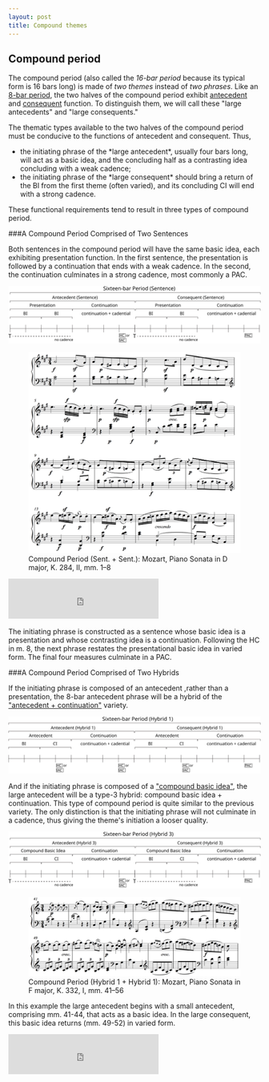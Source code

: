 ```yaml
---
layout: post
title: Compound themes
---
```

## Compound period ##

The compound period (also called the *16-bar period* because its typical form is 16 bars long) is made of *two themes* instead of *two phrases*. Like an [8-bar period](period.html), the two halves of the compound period exhibit [antecedent](themeFunctions.html#antecedent) and [consequent](themeFunctions.html#consequent) function. To distinguish them, we will call these "large antecedents" and "large consequents."

The thematic types available to the two halves of the compound period must be conducive to the functions of antecedent and consequent. Thus,
<ul>
	<li>the initiating phrase of the *large antecedent*, usually four bars long, will act as a basic idea, and the concluding half as a contrasting idea concluding with a weak cadence;</li>
	<li>the initiating phrase of the *large consequent* should bring a return of the BI from the first theme (often varied), and its concluding CI will end with a strong cadence.</li>
</ul>  

These functional requirements tend to result in three types of compound period. 

###A Compound Period Comprised of Two Sentences

Both sentences in the compound period will have the same basic idea, each exhibiting presentation function. In the first sentence, the presentation is followed by a continuation that ends with a weak cadence. In the second, the continuation culminates in a strong cadence, most commonly a PAC.

<img src="Graphics/ClassicalThemes/16period-sent.svg" onerror="this.src='Graphics/ClassicalThemes/16period-sent.png'">

<figure>	
  <img src="/Graphics/form/k284-ii.png">
  <figcaption>Compound Period (Sent. + Sent.): Mozart, Piano Sonata in D major, K. 284, II, mm. 1–8 </figcaption>
</figure> 

<iframe src="https://embed.spotify.com/?uri=spotify%3Atrack%3A5nBf5P09DwNUA9XbwKueVI" width="300" height="80" frameborder="0" allowtransparency="true"></iframe>

The initiating phrase is constructed as a sentence whose basic idea is a presentation and whose contrasting idea is a continuation. Following the HC in m. 8, the next phrase restates the presentational basic idea in varied form. The final four measures culminate in a PAC. 

###A Compound Period Comprised of Two Hybrids

If the initiating phrase is composed of an antecedent ,rather than a presentation, the 8-bar antecedent phrase will be a hybrid of the ["antecedent + continuation"](hybridThemes.html#hybrid-1) variety. 

<img src="Graphics/ClassicalThemes/16period-hybrid1.svg" onerror="this.src='Graphics/ClassicalThemes/16period-hybrid1.png'">

And if the initiating phrase is composed of a ["compound basic idea"](hybridThemes.html#the-compound-basic-idea), the large antecedent will be a type-3 hybrid: compound basic idea + continuation. This type of compound period is quite similar to the previous variety. The only distinction is that the initiating phrase will not culminate in a cadence, thus giving the theme's initiation a looser quality.

<img src="Graphics/ClassicalThemes/16period-hybrid3.svg" onerror="this.src='Graphics/ClassicalThemes/16period-hybrid3.png'">

<figure>	
  <img src="/Graphics/form/k332.png">
  <figcaption>Compound Period (Hybrid 1 + Hybrid 1): Mozart, Piano Sonata in F major, K. 332, I, mm. 41–56 </figcaption>
</figure> 

In this example the large antecedent begins with a small antecedent, comprising mm. 41-44, that acts as a basic idea. In the large consequent, this basic idea returns (mm. 49-52) in varied form.

<iframe src="https://embed.spotify.com/?uri=spotify%3Atrack%3A0z0t5ihTRm0XSZSw8iRZ0T%230:54" width="300" height="80" frameborder="0" allowtransparency="true"></iframe>
